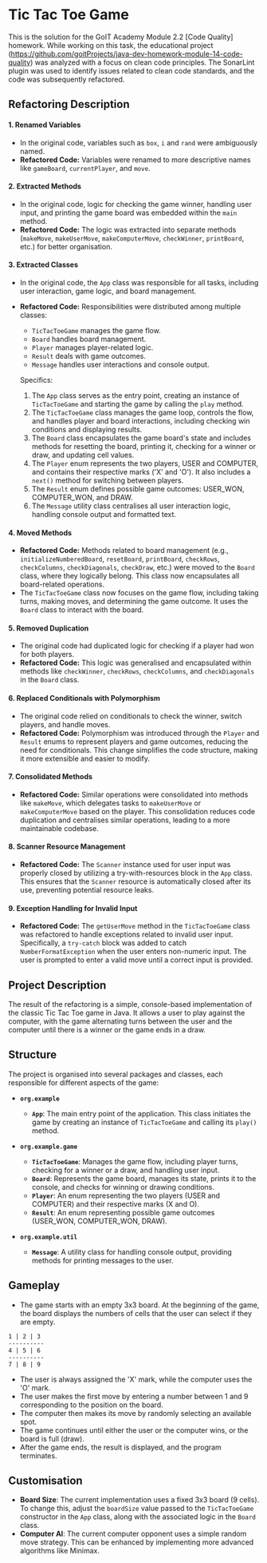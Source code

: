 # Tic Tac Toe Game

This is the solution for the GoIT Academy Module 2.2 [Code Quality] homework. While working on this task, the educational project (https://github.com/goitProjects/java-dev-homework-module-14-code-quality) was analyzed with a focus on clean code principles. The SonarLint plugin was used to identify issues related to clean code standards, and the code was subsequently refactored.

## Refactoring Description

#### **1. Renamed Variables**

- In the original code, variables such as `box`, `i` and `rand` were ambiguously named.
- **Refactored Code:** Variables were renamed to more descriptive names like `gameBoard`, `currentPlayer`, and `move`.

#### **2. Extracted Methods**

- In the original code, logic for checking the game winner, handling user input, and printing the game board was embedded within the `main` method.
- **Refactored Code:** The logic was extracted into separate methods (`makeMove`, `makeUserMove`, `makeComputerMove`, `checkWinner`, `printBoard`, etc.) for better organisation.

#### **3. Extracted Classes**

- In the original code, the `App` class was responsible for all tasks, including user interaction, game logic, and board management.
- **Refactored Code:** Responsibilities were distributed among multiple classes:

  - `TicTacToeGame` manages the game flow.
  - `Board` handles board management.
  - `Player` manages player-related logic.
  - `Result` deals with game outcomes.
  - `Message` handles user interactions and console output.

  Specifics:
  1. The `App` class serves as the entry point, creating an instance of `TicTacToeGame` and starting the game by calling the `play` method.
  2. The `TicTacToeGame` class manages the game loop, controls the flow, and handles player and board interactions, including checking win conditions and displaying results.
  3. The `Board` class encapsulates the game board's state and includes methods for resetting the board, printing it, checking for a winner or draw, and updating cell values.
  4. The `Player` enum represents the two players, USER and COMPUTER, and contains their respective marks ('X' and 'O'). It also includes a `next()` method for switching between players.
  5. The `Result` enum defines possible game outcomes: USER_WON, COMPUTER_WON, and DRAW.
  6. The `Message` utility class centralises all user interaction logic, handling console output and formatted text.

#### **4. Moved Methods**

- **Refactored Code:** Methods related to board management (e.g., `initializeNumberedBoard`, `resetBoard`, `printBoard`, `checkRows`, `checkColumns`, `checkDiagonals`, `checkDraw`, etc.) were moved to the `Board` class, where they logically belong. This class now encapsulates all board-related operations.
- The `TicTacToeGame` class now focuses on the game flow, including taking turns, making moves, and determining the game outcome. It uses the `Board` class to interact with the board.

#### **5. Removed Duplication**

- The original code had duplicated logic for checking if a player had won for both players.
- **Refactored Code:** This logic was generalised and encapsulated within methods like `checkWinner`, `checkRows`, `checkColumns`, and `checkDiagonals` in the `Board` class.

#### **6. Replaced Conditionals with Polymorphism**

- The original code relied on conditionals to check the winner, switch players, and handle moves.
- **Refactored Code:** Polymorphism was introduced through the `Player` and `Result` enums to represent players and game outcomes, reducing the need for conditionals. This change simplifies the code structure, making it more extensible and easier to modify.

#### **7. Consolidated Methods**

- **Refactored Code:** Similar operations were consolidated into methods like `makeMove`, which delegates tasks to `makeUserMove` or `makeComputerMove` based on the player. This consolidation reduces code duplication and centralises similar operations, leading to a more maintainable codebase.

#### **8. Scanner Resource Management**

- **Refactored Code:** The `Scanner` instance used for user input was properly closed by utilizing a try-with-resources block in the `App` class. This ensures that the `Scanner` resource is automatically closed after its use, preventing potential resource leaks.

#### **9. Exception Handling for Invalid Input**

- **Refactored Code:** The `getUserMove` method in the `TicTacToeGame` class was refactored to handle exceptions related to invalid user input. Specifically, a `try-catch` block was added to catch `NumberFormatException` when the user enters non-numeric input. The user is prompted to enter a valid move until a correct input is provided.

## Project Description

The result of the refactoring is a simple, console-based implementation of the classic Tic Tac Toe game in Java. It allows a user to play against the computer, with the game alternating turns between the user and the computer until there is a winner or the game ends in a draw.

## Structure

The project is organised into several packages and classes, each responsible for different aspects of the game:

- **`org.example`**

  - **`App`**: The main entry point of the application. This class initiates the game by creating an instance of `TicTacToeGame` and calling its `play()` method.
- **`org.example.game`**

  - **`TicTacToeGame`**: Manages the game flow, including player turns, checking for a winner or a draw, and handling user input.
  - **`Board`**: Represents the game board, manages its state, prints it to the console, and checks for winning or drawing conditions.
  - **`Player`**: An enum representing the two players (USER and COMPUTER) and their respective marks (X and O).
  - **`Result`**: An enum representing possible game outcomes (USER_WON, COMPUTER_WON, DRAW).
- **`org.example.util`**

  - **`Message`**: A utility class for handling console output, providing methods for printing messages to the user.

## Gameplay

- The game starts with an empty 3x3 board. At the beginning of the game, the board displays the numbers of cells that the user can select if they are empty.
```
1 | 2 | 3 
----------
4 | 5 | 6 
----------
7 | 8 | 9
```
- The user is always assigned the 'X' mark, while the computer uses the 'O' mark.
- The user makes the first move by entering a number between 1 and 9 corresponding to the position on the board.
- The computer then makes its move by randomly selecting an available spot.
- The game continues until either the user or the computer wins, or the board is full (draw).
- After the game ends, the result is displayed, and the program terminates.

## Customisation

- **Board Size**: The current implementation uses a fixed 3x3 board (9 cells). To change this, adjust the `boardSize` value passed to the `TicTacToeGame` constructor in the `App` class, along with the associated logic in the `Board` class.
- **Computer AI**: The current computer opponent uses a simple random move strategy. This can be enhanced by implementing more advanced algorithms like Minimax.